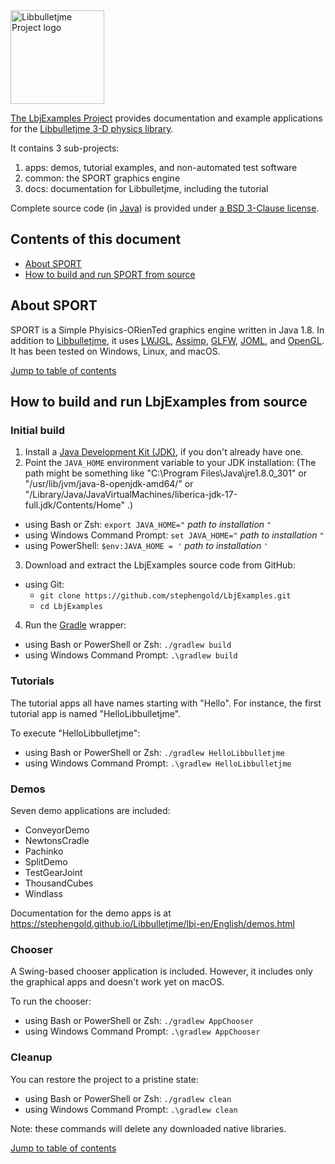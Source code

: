 <img height="150" src="https://i.imgur.com/YEPFEcx.png" alt="Libbulletjme Project logo">

[The LbjExamples Project][project] provides
documentation and example applications
for the [Libbulletjme 3-D physics library][libbulletjme].

It contains 3 sub-projects:

1. apps: demos, tutorial examples, and non-automated test software
2. common: the SPORT graphics engine
3. docs: documentation for Libbulletjme, including the tutorial

Complete source code (in [Java]) is provided under
[a BSD 3-Clause license][license].


<a name="toc"></a>

## Contents of this document

+ [About SPORT](#about)
+ [How to build and run SPORT from source](#build)


<a name="about"></a>

## About SPORT

SPORT is a Simple Phyisics-ORienTed graphics engine written in Java 1.8.
In addition to [Libbulletjme],
it uses [LWJGL], [Assimp], [GLFW], [JOML], and [OpenGL].
It has been tested on Windows, Linux, and macOS.

[Jump to table of contents](#toc)


<a name="build"></a>

## How to build and run LbjExamples from source

### Initial build

1. Install a [Java Development Kit (JDK)][adoptium],
   if you don't already have one.
2. Point the `JAVA_HOME` environment variable to your JDK installation:
   (The path might be something like "C:\Program Files\Java\jre1.8.0_301"
   or "/usr/lib/jvm/java-8-openjdk-amd64/" or
   "/Library/Java/JavaVirtualMachines/liberica-jdk-17-full.jdk/Contents/Home" .)
  + using Bash or Zsh: `export JAVA_HOME="` *path to installation* `"`
  + using Windows Command Prompt: `set JAVA_HOME="` *path to installation* `"`
  + using PowerShell: `$env:JAVA_HOME = '` *path to installation* `'`
3. Download and extract the LbjExamples source code from GitHub:
  + using Git:
    + `git clone https://github.com/stephengold/LbjExamples.git`
    + `cd LbjExamples`
4. Run the [Gradle] wrapper:
  + using Bash or PowerShell or Zsh: `./gradlew build`
  + using Windows Command Prompt: `.\gradlew build`

### Tutorials

The tutorial apps all have names starting with "Hello".
For instance, the first tutorial app is named "HelloLibbulletjme".

To execute "HelloLibbulletjme":
+ using Bash or PowerShell or Zsh: `./gradlew HelloLibbulletjme`
+ using Windows Command Prompt: `.\gradlew HelloLibbulletjme`

### Demos

Seven demo applications are included:
+ ConveyorDemo
+ NewtonsCradle
+ Pachinko
+ SplitDemo
+ TestGearJoint
+ ThousandCubes
+ Windlass

Documentation for the demo apps is at
https://stephengold.github.io/Libbulletjme/lbj-en/English/demos.html

### Chooser

A Swing-based chooser application is included.
However, it includes only the graphical apps and doesn't work yet on macOS.

To run the chooser:
+ using Bash or PowerShell or Zsh: `./gradlew AppChooser`
+ using Windows Command Prompt: `.\gradlew AppChooser`

### Cleanup

You can restore the project to a pristine state:
+ using Bash or PowerShell or Zsh: `./gradlew clean`
+ using Windows Command Prompt: `.\gradlew clean`

Note:  these commands will delete any downloaded native libraries.

[Jump to table of contents](#toc)


[adoptium]: https://adoptium.net/releases.html "Adoptium Project"
[assimp]: https://www.assimp.org/ "The Asset Importer Library"
[glfw]: https://www.glfw.org "GLFW Library"
[gradle]: https://gradle.org "Gradle Project"
[java]: https://en.wikipedia.org/wiki/Java_(programming_language) "Java programming language"
[joml]: https://joml-ci.github.io/JOML "Java OpenGL Math Library"
[libbulletjme]: https://stephengold.github.io/Libbulletjme/lbj-en/English/overview.html "Libbulletjme Project"
[license]: https://github.com/stephengold/LbjExamples/blob/master/LICENSE "LbjExamples license"
[lwjgl]: https://www.lwjgl.org "Lightweight Java Game Library"
[opengl]: https://www.khronos.org/opengl "OpenGL API"
[project]: https://github.com/stephengold/LbjExamples "LbjExamples Project"
